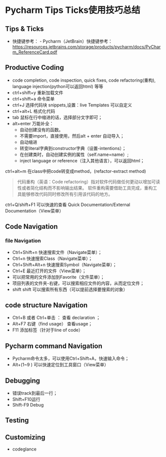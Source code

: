# Pycharm Tips Ticks使用技巧总结

## Tips & Ticks

- 快捷键参考： - Pycharm（JetBrain）快捷键参考：https://resources.jetbrains.com/storage/products/pycharm/docs/PyCharm_ReferenceCard.pdf

## Productive Coding

- code completion, code inspection, quick fixes, code refactoring(重构), language injection(python可以返回html) 等等
- ctrl+shift+y  重新加载文件
- ctrl+shift+a 命令菜单
- ctrl+J 选择代码块 snippets,设置：live Templates 可以自定义
- ctrl+alt+L  格式化代码
- tab 鼠标在行中缩进的话，选择部分文字即可；
- alt+enter 万能补全：
  - 自动创建没有的函数。
  - 不需要import，直接使用，然后alt + enter 自动导入；
  - 自动缩进
  - 转变literal字典到constructor字典（设置-intentions）；
  - 在创建类时，自动创建实例的属性（self.name=name）;
  - inject language or reference（注入其他语言），可以返回html；

ctrl+alt+m 在class中把code转变成method，(refactor-extract method)

>代码重构（英语：Code refactoring）指对软件代码做任何更动以增加可读性或者简化结构而不影响输出结果。
软件重构需要借助工具完成，重构工具能够修改代码同时修改所有引用该代码的地方。

ctrl+Q/shift+F1 可以快速的查看 Quick Documentation/External Documentation（View菜单）

## Code Navigation

### file Navigation

- Ctrl+Shift+n  快速搜索文件（Navigate菜单）；
- Ctrl+n  快速搜索Class（Navigate菜单）；
- Ctrl+Shift+Alt+n  快速搜索Symbol（Navigate菜单）；
- Ctrl+E 最近打开的文件（View菜单）；
- 可以把常用的文件添加到Favorite（文件菜单）；
- 项目列表的文件夹-右键，可以搜索相应文件的内容，从而定位文件；
- shift shift 可以搜索所有东西（可以提前选择要搜索的对象）

## code structure Navigation

- Ctrl+B 或者 Ctrl+单击 ： 查看 declaration ；
- Alt+F7 右键（find usage） 查看usage；
- F11 添加标签（针对于line of code）

## Pycharm command Navigation

- Pycharm命令太多，可以使用Ctrl+Shift+A，快速输入命令；
- Alt+(1~9 ) 可以快速定位到工具窗口（View菜单）

## Debugging

- 错误track到最后一行；
- Shift+F10运行
- Shift-F9 Debug

## Testing

## Customizing

- codeglance